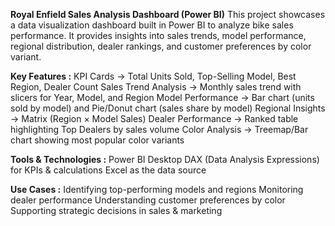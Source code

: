 **Royal Enfield Sales Analysis Dashboard (Power BI)**
This project showcases a data visualization dashboard built in Power BI to analyze bike sales performance. It provides insights into sales trends, model performance, regional distribution, dealer rankings, and customer preferences by color variant.

**Key Features :**
KPI Cards → Total Units Sold, Top-Selling Model, Best Region, Dealer Count
Sales Trend Analysis → Monthly sales trend with slicers for Year, Model, and Region
Model Performance → Bar chart (units sold by model) and Pie/Donut chart (sales share by model)
Regional Insights → Matrix (Region × Model Sales)
Dealer Performance → Ranked table highlighting Top Dealers by sales volume
Color Analysis → Treemap/Bar chart showing most popular color variants

**Tools & Technologies :**
Power BI Desktop
DAX (Data Analysis Expressions) for KPIs & calculations
Excel as the data source

**Use Cases :**
Identifying top-performing models and regions
Monitoring dealer performance
Understanding customer preferences by color
Supporting strategic decisions in sales & marketing
